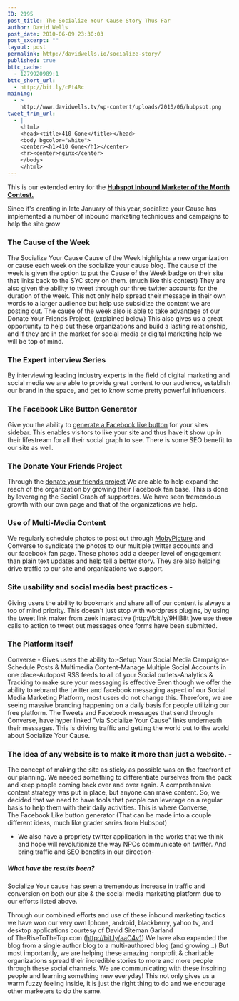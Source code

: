 ```yaml
---
ID: 2195
post_title: The Socialize Your Cause Story Thus Far
author: David Wells
post_date: 2010-06-09 23:30:03
post_excerpt: ""
layout: post
permalink: http://davidwells.io/socialize-story/
published: true
bttc_cache:
  - 1279920989:1
bttc_short_url:
  - http://bit.ly/cFt4Rc
mainimg:
  - >
    http://www.davidwells.tv/wp-content/uploads/2010/06/hubpsot.png
tweet_trim_url:
  - |
    <html>
    <head><title>410 Gone</title></head>
    <body bgcolor="white">
    <center><h1>410 Gone</h1></center>
    <hr><center>nginx</center>
    </body>
    </html>
---
```

This is our extended entry for the <a href="http://www.facebook.com/hubspot?v=app_95936962634&amp;ref=ts"><strong>Hubspot Inbound Marketer of the Month Contest. </strong></a>

Since it's creating in late January of this year, socialize your Cause has implemented a number of inbound marketing techniques and campaigns to help the site grow
<h3>The Cause of the Week</h3>
The Socialize Your Cause Cause of the Week highlights a new organization or cause each week on the socialize your cause blog. The cause of the week is given the option to put the Cause of the Week badge on their site that links back to the SYC story on them. (much like this contest)
They are also given the ability to tweet through our three twitter accounts for the duration of the week. This not only help spread their message in their own words to a larger audience but help use subsidize the content we are posting out.
The cause of the week also is able to take advantage of our Donate Your Friends Project. (explained below)
This also gives us a great opportunity to help out these organizations and build a lasting relationship, and if they are in the market for social media or digital marketing help we will be top of mind.
<h3>The Expert interview Series</h3>
By interviewing leading industry experts in the field of digital marketing and social media we are able to provide great content to our audience, establish our brand in the space, and get to know some pretty powerful influencers.
<!--more-->
<h3>The Facebook Like Button Generator</h3>
Give you the ability to <a href="http://bit.ly/dxKMrS">generate a Facebook like button</a> for your sites sidebar. This enables visitors to like your site and thus have it show up in their lifestream for all their social graph to see. There is some SEO benefit to our site as well.
<h3>The Donate Your Friends Project</h3>
Through the <a href="http://bit.ly/a3XPUc">donate your friends project</a> We are able to help expand the reach of the organization by growing their Facebook fan base. This is done by leveraging the Social Graph of supporters. We have seen tremendous growth with our own page and that of the organizations we help.
<h3>Use of Multi-Media Content</h3>
We regularly schedule photos to post out through <a href="http://bit.ly/cAxU7F">MobyPicture</a> and Converse to syndicate the photos to our multiple twitter accounts and our facebook fan page. These photos add a deeper level of engagement than plain text updates and help tell a better story. They are also helping drive traffic to our site and organizations we support.
<h3>Site usability and social media best practices -</h3>
Giving users the ability to bookmark and share all of our content is always a top of mind priority.
This doesn't just stop with wordpress plugins, by using the tweet link maker from zeek interactive (http://bit.ly/9HlB8t )we use these calls to action to tweet out messages once forms have been submitted.
<h3>The Platform itself</h3>
Converse - Gives users the ability to:-Setup Your Social Media Campaigns-Schedule Posts &amp; Multimedia Content-Manage Multiple Social Accounts in one place-Autopost RSS feeds to all of your Social outlets-Analytics &amp; Tracking to make sure your messaging is effective
Even though we offer the ability to rebrand the twitter and facebook messaging aspect of our Social Media Marketing Platform, most users do not change this. Therefore, we are seeing massive branding happening on a daily basis for people utilizing our free platform.
The Tweets and Facebook messages that send through Converse, have hyper linked "via Socialize Your Cause" links underneath their messages. This is driving traffic and getting the world out to the world about Socialize Your Cause.
<h3>The idea of any website is to make it more than just a website. -</h3>
The concept of making the site as sticky as possible was on the forefront of our planning. We needed something to differentiate ourselves from the pack and keep people coming back over and over again.
A comprehensive content strategy was put in place, but anyone can make content. So, we decided that we need to have tools that people can leverage on a regular basis to help them with their daily activities. This is where Converse, The Facebook Like button generator (That can be made into a couple different ideas, much like grader series from Hubspot)

- We also have a propriety twitter application in the works that we think and hope will revolutionize the way NPOs communicate on twitter. And bring traffic and SEO benefits in our direction-
<h5>What have the results been?</h5>
Socialize Your cause has seen a tremendous increase in traffic and conversion on both our site &amp; the social media marketing platform due to our efforts listed above.

Through our combined efforts and use of these inbound marketing tactics we have won our very own Iphone, android, blackberry, yahoo tv, and desktop applications courtesy of David Siteman Garland of TheRiseToTheTop.com (http://bit.ly/aaC4v1)
We have also expanded the blog from a single author blog to a multi-authored blog (and growing...)
But most importantly, we are helping these amazing nonprofit &amp; charitable organizations spread their incredible stories to more and more people through these social channels.
We are communicating with these inspiring people and learning something new everyday! This not only gives us a warm fuzzy feeling inside, it is just the right thing to do and we encourage other marketers to do the same.